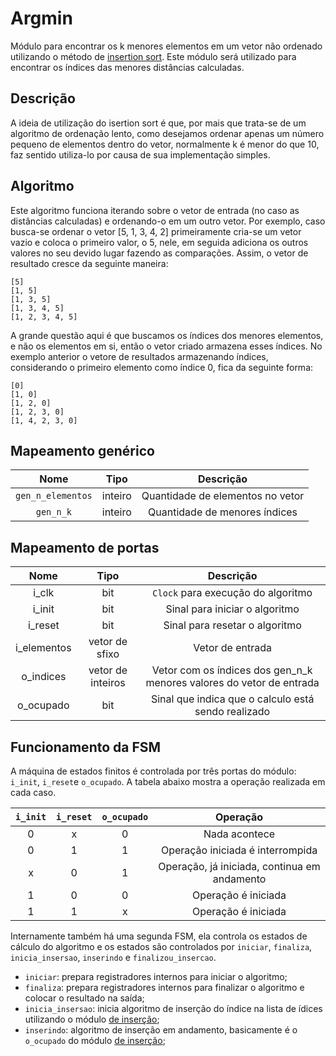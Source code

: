 # Argmin

Módulo para encontrar os k menores elementos em um vetor não ordenado utilizando o método de [insertion sort](https://en.wikipedia.org/wiki/Insertion_sort). Este módulo será utilizado para encontrar os índices das menores distâncias calculadas.

## Descrição

A ideia de utilização do isertion sort é que, por mais que trata-se de um algoritmo de ordenação lento, como desejamos ordenar apenas um número pequeno de elementos dentro do vetor, normalmente k é menor do que 10, faz sentido utiliza-lo por causa de sua implementação simples.

## Algoritmo

Este algoritmo funciona iterando sobre o vetor de entrada (no caso as distâncias calculadas) e ordenando-o em um outro vetor. Por exemplo, caso busca-se ordenar o vetor [5, 1, 3, 4, 2] primeiramente cria-se um vetor vazio e coloca o primeiro valor, o 5, nele, em seguida adiciona os outros valores no seu devido lugar fazendo as comparações. Assim, o vetor de resultado cresce da seguinte maneira:

```text
[5]
[1, 5]
[1, 3, 5]
[1, 3, 4, 5]
[1, 2, 3, 4, 5]
```

A grande questão aqui é que buscamos os índices dos menores elementos, e não os elementos em si, então o vetor criado armazena esses índices. No exemplo anterior o vetore de resultados armazenando índices, considerando o primeiro elemento como índice 0, fica da seguinte forma:

```text
[0]
[1, 0]
[1, 2, 0]
[1, 2, 3, 0]
[1, 4, 2, 3, 0]
```

## Mapeamento genérico

|        **Nome**       | **Tipo** |           **Descrição**          |
|:---------------------:|:--------:|:--------------------------------:|
|   `gen_n_elementos`   |  inteiro | Quantidade de elementos no vetor |
|       `gen_n_k`       |  inteiro |  Quantidade de menores índices   |

## Mapeamento de portas

|   **Nome**  |     **Tipo**      |                    **Descrição**                    |
|:-----------:|:-----------------:|:---------------------------------------------------:|
|    i_clk    |         bit       |           `Clock` para execução do algoritmo        |
|    i_init   |         bit       |            Sinal para iniciar o algoritmo           |
|   i_reset   |         bit       |            Sinal para resetar o algoritmo           |
| i_elementos |    vetor de sfixo |                   Vetor de entrada                  |
|  o_indices  | vetor de inteiros | Vetor com os índices dos gen_n_k menores valores do vetor de entrada                      |
|  o_ocupado  |         bit       | Sinal que indica que o calculo está sendo realizado |

## Funcionamento da FSM

A máquina de estados finitos é controlada por três portas do módulo: `i_init`, `i_reset`e `o_ocupado`. A
tabela abaixo mostra a operação realizada em cada caso.

|   `i_init`   |   `i_reset`   |   `o_ocupado`   |                 **Operação**                 |
|:------------:|:-------------:|:---------------:|:--------------------------------------------:|
|       0      |       x       |        0        |                 Nada acontece                |
|       0      |       1       |        1        |       Operação iniciada é interrompida       |
|       x      |       0       |        1        | Operação, já iniciada, continua em andamento |
|       1      |       0       |        0        |              Operação é iniciada             |
|       1      |       1       |        x        |              Operação é iniciada             |

Internamente também há uma segunda FSM, ela controla os estados de cálculo do algoritmo e os estados são controlados por `iniciar`, `finaliza`, `inicia_insersao`, `inserindo` e `finalizou_insercao`.

- `iniciar`: prepara registradores internos para iniciar o algoritmo;
- `finaliza`: prepara registradores internos para finalizar o algoritmo e colocar o resultado na saída;
- `inicia_insersao`: inicia algoritmo de inserção do índice na lista de ídices utilizando o módulo [de inserção](../insere/README.md);
- `inserindo`: algoritmo de inserção em andamento, basicamente é o `o_ocupado` do módulo [de inserção](../insere/README.md#mapeamento-de-portas);
